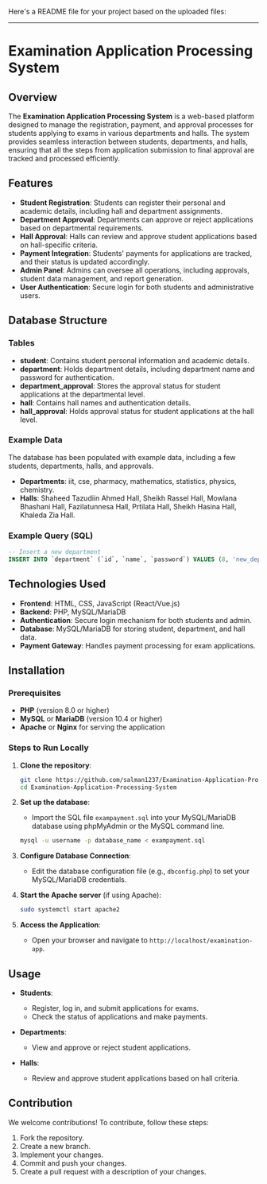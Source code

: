 Here's a README file for your project based on the uploaded files:

---

# Examination Application Processing System

## Overview

The **Examination Application Processing System** is a web-based platform designed to manage the registration, payment, and approval processes for students applying to exams in various departments and halls. The system provides seamless interaction between students, departments, and halls, ensuring that all the steps from application submission to final approval are tracked and processed efficiently.

## Features

* **Student Registration**: Students can register their personal and academic details, including hall and department assignments.
* **Department Approval**: Departments can approve or reject applications based on departmental requirements.
* **Hall Approval**: Halls can review and approve student applications based on hall-specific criteria.
* **Payment Integration**: Students' payments for applications are tracked, and their status is updated accordingly.
* **Admin Panel**: Admins can oversee all operations, including approvals, student data management, and report generation.
* **User Authentication**: Secure login for both students and administrative users.

## Database Structure

### Tables

* **student**: Contains student personal information and academic details.
* **department**: Holds department details, including department name and password for authentication.
* **department\_approval**: Stores the approval status for student applications at the departmental level.
* **hall**: Contains hall names and authentication details.
* **hall\_approval**: Holds approval status for student applications at the hall level.

### Example Data

The database has been populated with example data, including a few students, departments, halls, and approvals.

* **Departments**: iit, cse, pharmacy, mathematics, statistics, physics, chemistry.
* **Halls**: Shaheed Tazudiin Ahmed Hall, Sheikh Rassel Hall, Mowlana Bhashani Hall, Fazilatunnesa Hall, Prtilata Hall, Sheikh Hasina Hall, Khaleda Zia Hall.

### Example Query (SQL)

```sql
-- Insert a new department
INSERT INTO `department` (`id`, `name`, `password`) VALUES (8, 'new_department', 'password123');
```

## Technologies Used

* **Frontend**: HTML, CSS, JavaScript (React/Vue.js)
* **Backend**: PHP, MySQL/MariaDB
* **Authentication**: Secure login mechanism for both students and admin.
* **Database**: MySQL/MariaDB for storing student, department, and hall data.
* **Payment Gateway**: Handles payment processing for exam applications.

## Installation

### Prerequisites

* **PHP** (version 8.0 or higher)
* **MySQL** or **MariaDB** (version 10.4 or higher)
* **Apache** or **Nginx** for serving the application

### Steps to Run Locally

1. **Clone the repository**:

   ```bash
   git clone https://github.com/salman1237/Examination-Application-Processing-System.git
   cd Examination-Application-Processing-System
   ```

2. **Set up the database**:

   * Import the SQL file `exampayment.sql` into your MySQL/MariaDB database using phpMyAdmin or the MySQL command line.

   ```bash
   mysql -u username -p database_name < exampayment.sql
   ```

3. **Configure Database Connection**:

   * Edit the database configuration file (e.g., `dbconfig.php`) to set your MySQL/MariaDB credentials.

4. **Start the Apache server** (if using Apache):

   ```bash
   sudo systemctl start apache2
   ```

5. **Access the Application**:

   * Open your browser and navigate to `http://localhost/examination-app`.

## Usage

* **Students**:

  * Register, log in, and submit applications for exams.
  * Check the status of applications and make payments.

* **Departments**:

  * View and approve or reject student applications.

* **Halls**:

  * Review and approve student applications based on hall criteria.

## Contribution

We welcome contributions! To contribute, follow these steps:

1. Fork the repository.
2. Create a new branch.
3. Implement your changes.
4. Commit and push your changes.
5. Create a pull request with a description of your changes.
